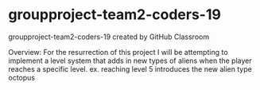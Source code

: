 # groupproject-team2-coders-19
groupproject-team2-coders-19 created by GitHub Classroom

Overview: For the resurrection of this project I will be attempting to implement a level system that adds in new types of aliens when the player reaches a specific level.
ex. reaching level 5 introduces the new alien type octopus

